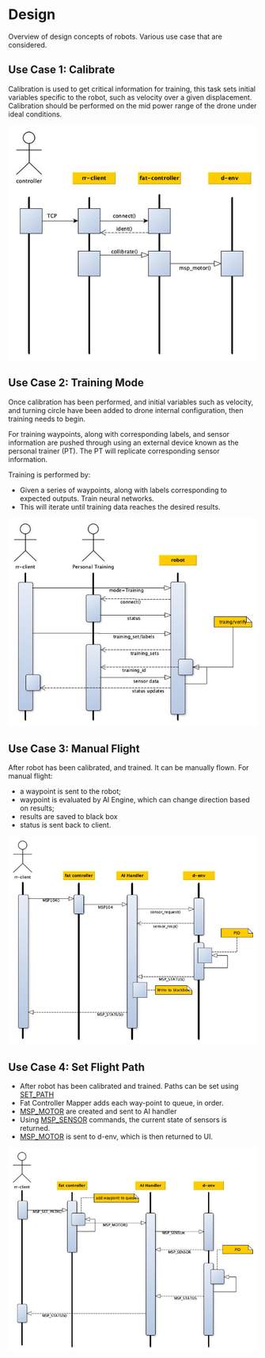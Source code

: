 # Design

Overview of design concepts of robots. Various use case that are considered.

## Use Case 1: Calibrate

Calibration is used to get critical information for training,  this task sets initial variables
specific to the robot, such as velocity over a given displacement.  Calibration should be performed
on the mid power range of the drone under ideal conditions. 

![Use Case 1 - calibration](/asserts/calibrate.jpg)

## Use Case 2: Training Mode

Once calibration has been performed, and initial variables such as velocity, and turning circle
have been added to drone internal configuration, then training needs to begin.

For training waypoints, along with corresponding labels, and sensor information are pushed through 
using an external device known as the personal trainer (PT).  The PT will replicate corresponding 
sensor information.

Training is performed by:

* Given a series of waypoints, along with labels corresponding to expected outputs. Train neural networks.
* This will iterate until training data reaches the desired results.

![Use Case 2 - training](/asserts/training.jpg)

## Use Case 3: Manual Flight

After robot has been calibrated, and trained.  It can be manually flown. For manual flight:
* a waypoint is sent to the robot;
* waypoint is evaluated by AI Engine, which can change direction based on results;
* results are saved to black box
* status is sent back to client.

![Use Case 2 - training](/asserts/man_flight.jpg)

## Use Case 4: Set Flight Path

* After robot has been calibrated and trained.  Paths can be set using [SET_PATH](/docs/developer/commands/msp8.md)
* Fat Controller Mapper adds each way-point to queue, in order.
* [MSP_MOTOR](/docs/developer/commands/msp104.md) are created and sent to AI handler
* Using [MSP_SENSOR](/docs/developer/commands/mspXX.md) commands, the current state of sensors is returned.
* [MSP_MOTOR](/docs/developer/commands/msp104.md) is sent to d-env, which is then returned to UI.

![Use Case 2 - training](/asserts/set_path.jpg)

